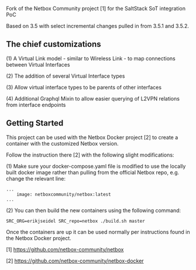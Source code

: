 
Fork of the Netbox Community project [1] for the SaltStack SoT integration PoC

Based on 3.5 with select incremental changes pulled in from 3.5.1 and 3.5.2.

## The chief customizations

(1) A Virtual Link model - similar to Wireless Link - to map connections between Virtual Interfaces

(2) The addition of several Virtual Interface types

(3) Allow virtual interface types to be parents of other interfaces

(4) Additional Graphql Mixin to allow easier querying of L2VPN relations from interface endpoints

## Getting Started

This project can be used with the Netbox Docker project [2] to create a container with the customized Netbox version.

Follow the instruction there [2] with the following slight modifications:

(1) Make sure your docker-compose.yaml file is modified to use the locally built docker image rather than pulling from the official Netbox repo, e.g. change the relevant line:
```
...
    image: netboxcommunity/netbox:latest
...
```
(2) You can then build the new containers using the following command:

```
SRC_ORG=erikjseidel SRC_repo=netbox ./build.sh master
```
Once the containers are up it can be used normally per instructions found in the Netbox Docker project.

[1] https://github.com/netbox-community/netbox

[2] https://github.com/netbox-community/netbox-docker 
